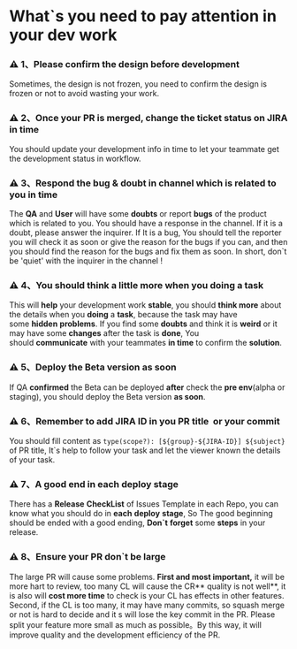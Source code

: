 # What`s you need to pay attention in your dev work

### ⚠️ 1、Please confirm the design before development

Sometimes, the design is not frozen, you need to confirm the design is frozen or not to avoid wasting your work.

### ⚠️ 2、Once your PR is merged, change the ticket status on JIRA in time

You should update your development info in time to let your teammate get the development status in workflow. 

### ⚠️ 3、Respond the bug & doubt in channel which is related to you in time

The **QA** and **User** will have some **doubts** or report **bugs** of the product which is related to you. You should have a response in the channel. If it is a doubt, please answer the inquirer.  If It is a bug, You should tell the reporter you will check it as soon or give the reason for the bugs if you can, and then you should find the reason for the bugs and fix them as soon. In short, don`t be 'quiet' with the inquirer in the channel !

### ⚠️ 4、You should think a little more when you doing a task

This will **help** your development work **stable**, you should **think more** about the details when you **doing** a **task**, because the task may have some **hidden** **problems**. If you find some **doubts** and think it is **weird** or it may have some **changes** after the task is **done**, You should **communicate** with your teammates **in time** to confirm the **solution**.

### ⚠️ 5、Deploy the Beta version as soon

If QA **confirmed** the Beta can be deployed **after** check the **pre env**(alpha or staging), you should deploy the Beta version **as soon**.

### ⚠️ 6、Remember to add JIRA ID in you PR title  or your commit

You should fill content as `type(scope?): [${group}-${JIRA-ID}] ${subject}` of PR title, It`s help to follow your task and let the viewer known the details of your task.

### ⚠️ 7、A good end in each deploy stage

There has a **Release** **CheckList** of Issues Template in each Repo, you can know what you should do in **each** **deploy** **stage**, So The good beginning should be ended with a good ending, **Don`t** **forget** some **steps** in your release.    

### ⚠️ 8、Ensure your PR don`t be large

The large PR will cause some problems. **First and most important,** it will be more hart to review, too many CL will cause the CR** quality is not well**, it is also will **cost more time** to check is your CL has effects in other features. Second, if the CL is too many, it may have many commits, so squash merge or not is hard to decide and it s will lose the key commit in the PR. Please split your feature more small as much as possible。By this way, it will improve quality and the development efficiency of the PR.
